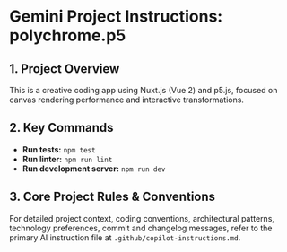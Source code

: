 # Gemini Project Instructions: polychrome.p5

## 1. Project Overview
This is a creative coding app using Nuxt.js (Vue 2) and p5.js, focused on canvas rendering performance and interactive transformations.

## 2. Key Commands
- **Run tests:** `npm test`
- **Run linter:** `npm run lint`
- **Run development server:** `npm run dev`

## 3. Core Project Rules & Conventions
For detailed project context, coding conventions, architectural patterns, technology preferences, commit and changelog messages, refer to the primary AI instruction file at `.github/copilot-instructions.md`.
